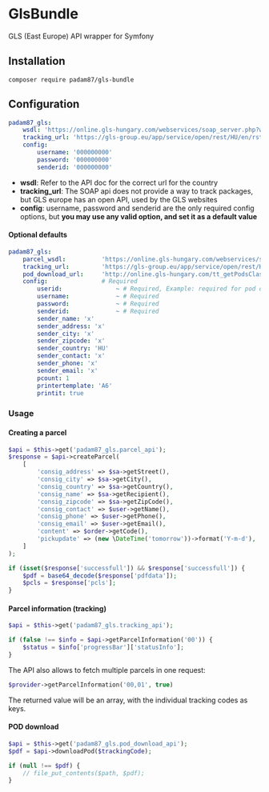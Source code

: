 # GlsBundle
GLS (East Europe) API wrapper for Symfony

## Installation

```
composer require padam87/gls-bundle
```

## Configuration

```yaml
padam87_gls:
    wsdl: 'https://online.gls-hungary.com/webservices/soap_server.php?wsdl&ver=16.12.15.01'
    tracking_url: 'https://gls-group.eu/app/service/open/rest/HU/en/rstt001?match=%1$s'
    config:
        username: '000000000'
        password: '000000000'
        senderid: '000000000'
```

- **wsdl**: Refer to the API doc for the correct url for the country
- **tracking_url**: The SOAP api does not provide a way to track packages, but GLS europe has an open API, used by the GLS websites
- **config**: username, password and senderid are the only required config options, but **you may use any valid option, and set it as a default value**

#### Optional defaults

```yaml
padam87_gls:
    parcel_wsdl:          'https://online.gls-hungary.com/webservices/soap_server.php?wsdl'
    tracking_url:         'https://gls-group.eu/app/service/open/rest/HU/en/rstt001?match={code}'
    pod_download_url:     'http://online.gls-hungary.com/tt_getPodsClass.php?userID={userid}&senderID={senderid}&pclFrom={code_from}&pclTo={code_to}&lang=hu&directDownload=1&fileType=PDF'
    config:               # Required
        userid:               ~ # Required, Example: required for pod download, GLS usually forgets to provide it unless you ask
        username:             ~ # Required
        password:             ~ # Required
        senderid:             ~ # Required
        sender_name: 'x'
        sender_address: 'x'
        sender_city: 'x'
        sender_zipcode: 'x'
        sender_country: 'HU'
        sender_contact: 'x'
        sender_phone: 'x'
        sender_email: 'x'
        pcount: 1
        printertemplate: 'A6'
        printit: true
```

### Usage

#### Creating a parcel

```php
$api = $this->get('padam87_gls.parcel_api');
$response = $api->createParcel(
    [
        'consig_address' => $sa->getStreet(),
        'consig_city' => $sa->getCity(),
        'consig_country' => $sa->getCountry(),
        'consig_name' => $sa->getRecipient(),
        'consig_zipcode' => $sa->getZipCode(),
        'consig_contact' => $user->getName(),
        'consig_phone' => $user->getPhone(),
        'consig_email' => $user->getEmail(),
        'content' => $order->getCode(),
        'pickupdate' => (new \DateTime('tomorrow'))->format('Y-m-d'),
    ]
);

if (isset($response['successfull']) && $response['successfull']) {
    $pdf = base64_decode($response['pdfdata']);
    $pcls = $response['pcls'];
}
```


#### Parcel information (tracking)

```php
$api = $this->get('padam87_gls.tracking_api');

if (false !== $info = $api->getParcelInformation('00')) {
    $status = $info['progressBar']['statusInfo'];
}
```

The API also allows to fetch multiple parcels in one request:

```php
$provider->getParcelInformation('00,01', true)
```

The returned value will be an array, with the individual tracking codes as keys.

#### POD download

```php
$api = $this->get('padam87_gls.pod_download_api');
$pdf = $api->downloadPod($trackingCode);

if (null !== $pdf) {
    // file_put_contents($path, $pdf);
}
```
